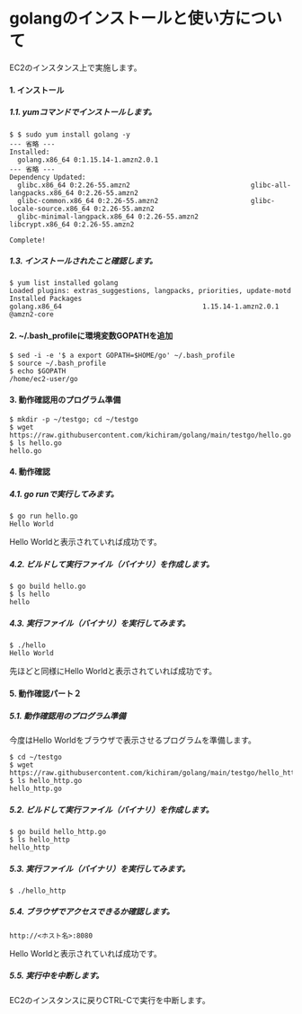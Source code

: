 # golangのインストールと使い方について
EC2のインスタンス上で実施します。
#### 1. インストール
##### 1.1. yumコマンドでインストールします。
```
$ $ sudo yum install golang -y
--- 省略 ---
Installed:
  golang.x86_64 0:1.15.14-1.amzn2.0.1 
--- 省略 ---
Dependency Updated:
  glibc.x86_64 0:2.26-55.amzn2                              glibc-all-langpacks.x86_64 0:2.26-55.amzn2            
  glibc-common.x86_64 0:2.26-55.amzn2                       glibc-locale-source.x86_64 0:2.26-55.amzn2            
  glibc-minimal-langpack.x86_64 0:2.26-55.amzn2             libcrypt.x86_64 0:2.26-55.amzn2                       

Complete!
```
##### 1.3. インストールされたこと確認します。
```
$ yum list installed golang
Loaded plugins: extras_suggestions, langpacks, priorities, update-motd
Installed Packages
golang.x86_64                                   1.15.14-1.amzn2.0.1                                    @amzn2-core  
```
#### 2. ~/.bash_profileに環境変数GOPATHを追加
```
$ sed -i -e '$ a export GOPATH=$HOME/go' ~/.bash_profile
$ source ~/.bash_profile
$ echo $GOPATH
/home/ec2-user/go
```
#### 3. 動作確認用のプログラム準備
```
$ mkdir -p ~/testgo; cd ~/testgo
$ wget https://raw.githubusercontent.com/kichiram/golang/main/testgo/hello.go
$ ls hello.go
hello.go
```
#### 4. 動作確認
##### 4.1. go runで実行してみます。
```
$ go run hello.go 
Hello World
```
Hello Worldと表示されていれば成功です。
##### 4.2. ビルドして実行ファイル（バイナリ）を作成します。
```
$ go build hello.go 
$ ls hello
hello
```
##### 4.3. 実行ファイル（バイナリ）を実行してみます。
```
$ ./hello
Hello World
```
先ほどと同様にHello Worldと表示されていれば成功です。
#### 5. 動作確認パート２
##### 5.1. 動作確認用のプログラム準備
今度はHello Worldをブラウザで表示させるプログラムを準備します。
```
$ cd ~/testgo
$ wget https://raw.githubusercontent.com/kichiram/golang/main/testgo/hello_http.go
$ ls hello_http.go 
hello_http.go
```
##### 5.2. ビルドして実行ファイル（バイナリ）を作成します。
```
$ go build hello_http.go 
$ ls hello_http
hello_http
```
##### 5.3. 実行ファイル（バイナリ）を実行してみます。
```
$ ./hello_http
```
##### 5.4. ブラウザでアクセスできるか確認します。
```
http://<ホスト名>:8080
```
Hello Worldと表示されていれば成功です。
##### 5.5. 実行中を中断します。
EC2のインスタンスに戻りCTRL-Cで実行を中断します。
